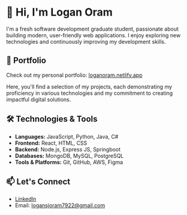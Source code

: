 # 👋 Hi, I'm Logan Oram

I'm a fresh software development graduate student, passionate about building modern, user-friendly web applications. I enjoy exploring new technologies and continuously improving my development skills.

## 🚀 Portfolio

Check out my personal portfolio: [loganoram.netlify.app](https://loganoram.netlify.app)

Here, you'll find a selection of my projects, each demonstrating my proficiency in various technologies and my commitment to creating impactful digital solutions.

## 🛠️ Technologies & Tools

- **Languages:** JavaScript, Python, Java, C#
- **Frontend:** React, HTML, CSS
- **Backend:** Node.js, Express JS, Springboot
- **Databases:** MongoDB, MySQL, PostgreSQL
- **Tools & Platforms:** Git, GitHub, AWS, Figma

## 📫 Let's Connect

- [LinkedIn](www.linkedin.com/in/logan-oram-871293263)
- Email: logansjoram7922@gmail.com
